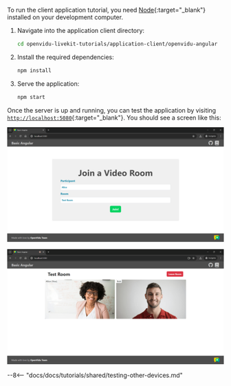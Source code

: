 To run the client application tutorial, you need [Node](https://nodejs.org/en/download){:target="\_blank"} installed on your development computer.

1. Navigate into the application client directory:

    ```bash
    cd openvidu-livekit-tutorials/application-client/openvidu-angular
    ```

2. Install the required dependencies:

    ```bash
    npm install
    ```

3. Serve the application:

    ```bash
    npm start
    ```

Once the server is up and running, you can test the application by visiting [`http://localhost:5080`](http://localhost:5080){:target="\_blank"}. You should see a screen like this:

<div class="grid-container">

<div class="grid-50"><p><a class="glightbox" href="../../../../assets/images/application-clients/join-angular.png" data-type="image" data-width="100%" data-height="auto" data-desc-position="bottom"><img src="../../../../assets/images/application-clients/join-angular.png" loading="lazy"/></a></p></div>

<div class="grid-50"><p><a class="glightbox" href="../../../../assets/images/application-clients/room-angular.png" data-type="image" data-width="100%" data-height="auto" data-desc-position="bottom"><img src="../../../../assets/images/application-clients/room-angular.png" loading="lazy"/></a></p></div>

</div>

--8<-- "docs/docs/tutorials/shared/testing-other-devices.md"
